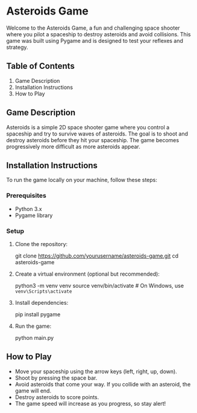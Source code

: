 # Asteroids Game

Welcome to the Asteroids Game, a fun and challenging space shooter where you pilot a spaceship to destroy asteroids and avoid collisions. This game was built using Pygame and is designed to test your reflexes and strategy.

## Table of Contents
1. Game Description
2. Installation Instructions
3. How to Play

## Game Description

Asteroids is a simple 2D space shooter game where you control a spaceship and try to survive waves of asteroids. The goal is to shoot and destroy asteroids before they hit your spaceship. The game becomes progressively more difficult as more asteroids appear.

## Installation Instructions

To run the game locally on your machine, follow these steps:

### Prerequisites

- Python 3.x
- Pygame library

### Setup

1. Clone the repository:

   git clone https://github.com/yourusername/asteroids-game.git
   cd asteroids-game

2. Create a virtual environment (optional but recommended):

   python3 -m venv venv
   source venv/bin/activate  # On Windows, use `venv\Scripts\activate`

3. Install dependencies:

   pip install pygame

4. Run the game:

   python main.py

## How to Play

- Move your spaceship using the arrow keys (left, right, up, down).
- Shoot by pressing the space bar.
- Avoid asteroids that come your way. If you collide with an asteroid, the game will end.
- Destroy asteroids to score points.
- The game speed will increase as you progress, so stay alert!
